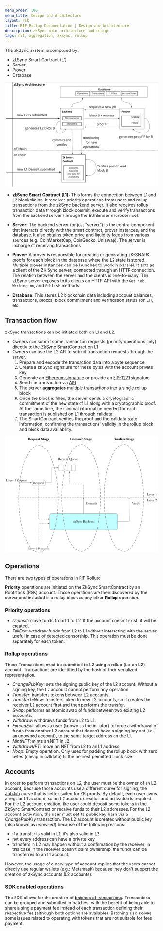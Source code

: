 ```yaml
---
menu_order: 500
menu_title: Design and Architecture
layout: rsk
title: RIF Rollup Documentation | Design and Architecture
description: zkSync main architecture and design
tags: rif, aggregation, zksync, rollup
---
```


The zkSync system is composed by:
- zkSync Smart Contract (L1)
- Server
- Prover
- Database 

![Rollup - Architecture](/assets/img/rif-rollup/architecture.png)

* **zkSync Smart Contract (L1):** This forms the connection between L1 and L2 blockchains. It receives priority operations from users and rollup transactions from the zkSync backend server. It also receives rollup transaction data through block commit, execute and verify transactions from the backend server (through the EthSender microservice).

* **Server:** The backend server (or just “server”) is the central component that interacts directly with the smart contract, prover instances, and the database. It also obtains token price and liquidity feeds from various sources (e.g. CoinMarketCap, CoinGecko, Uniswap). The server is incharge of receiving transactions.

* **Prover:** A prover is responsible for creating or generating ZK-SNARK proofs for each block in the database where the L2 state is stored. Multiple prover instances can be launched to work in parallel. It acts as a client of the ZK Sync server, connected through an HTTP connection. The relation between the server and the clients is one-to-many. The zkSync server exposes to its clients an HTTP API with the `Get_job`, `Working_on`, and `Publish` methods.

* **Database:** This stores L2 blockchain data including account balances, transactions, blocks, block commitment and verification status (on L1), etc.


## Transaction flow

zkSync transactions can be initiated both on L1 and L2.

- Owners can submit some transaction requests (priority operations only) directly to the ZkSync SmartContract on L1
- Owners can use the L2 API to submit transaction requests through the server.
    1. Prepare and encode the transaction data into a byte sequence
    2. Create a zkSync signature for these bytes with the account private key
    3. Generate an [Ethereum signature](https://zksync.io/dev/payments/sending_transactions.html#sending-transactions-2) or provide an [EIP-1271](https://eips.ethereum.org/EIPS/eip-1271) signature
    4. Send the transaction via [API](https://docs.zksync.io/apiv02-docs/#transactions-api-v0.2-transactions-post)
    5. The server **aggregates** multiple transactions into a single rollup block
    6. Once the block is filled, the server sends a cryptographic commitment of the new state of L1 along with a cryptographic proof. At the same time, the minimal information needed for each transaction is published on L1 through [calldata](https://docs.soliditylang.org/en/latest/types.html?highlight=calldata#data-location).
    7. The SmartContract verifies the proof and the calldata state information, confirming the transactions' validity in the rollup block and block data availability.

![Rollup - Transaction flow](/assets/img/rif-rollup/transaction-flow.png)

## Operations

There are two types of operations in RIF Rollup:

**Priority** operations are initiated on the ZkSync SmartContract by an Rootstock (RSK) account. Those operations are then discovered by the server and included in a rollup block as any other **Rollup** operation.

### Priority operations

- *Deposit*: move funds from L1 to L2. If the account doesn't exist, it will be created.
- *FullExit*: withdraw funds from L2 to L1 without interacting with the server, useful in case of detected censorship. This operation must be done separately for each token.

### Rollup operations

These Transactions must be submitted to L2 using a rollup (i.e. an L2) account. Transactions are identified by the hash of their serialized representation.

- *ChangePubKey*: sets the signing public key of the L2 account. Without a signing key, the L2 account cannot perform any operation.
- *Transfer*: transfers tokens between L2 accounts.
- *TransferToNew*: transfers token to new L2 accounts, so it creates the receiver L2 account first and then performs the transfer.
- *Swap*: performs an atomic swap of funds between two existing L2 accounts.
- *Withdraw*: withdraws funds from L2 to L1.
- *ForcedExit*: allows a user (known as the initiator) to force a withdrawal of funds from another L2 account that doesn't have a signing key set (i.e. an unowned account), to the same target address on the L1.
- *MintNFT*: mints an NFT in L2.
- *WithdrawNFT*: move an NFT from L2 to an L1 address
- *Noop*: Empty operation. Only used for padding the rollup block with zero bytes (cheap in calldata) to the nearest permitted block size.

## Accounts

In order to perform transactions on L2, the user must be the owner of an L2 account, because those accounts use a different curve for signing, the [JubJub](https://z.cash/technology/jubjub/) curve that is better suited for ZK proofs.
By default, each user owns a regular L1 account, so an L2 account creation and activation is required. For the L2 account creation, the user could deposit some tokens in the ZkSync SmartContract or receive funds to their L2 addresses. For the L2 account activation, the user must set its public key hash via a *ChangePubKey* transaction. The L2 account is created without public key (also known as *unowned*) because of the following reasons:
- if a transfer is valid in L1, it's also valid in L2
- not every address can have a private key
- transfers in L2 may happen without a confirmation by the receiver; in this case, if the receiver doesn't claim ownership, the funds can be transferred to an L1 account.

However, the usage of a new type of account implies that the users cannot directly use regular wallets (e.g.: Metamask) because they don't support the creation of zkSync accounts (L2 accounts).


### SDK enabled operations

The SDK allows for the creation of [batches of transactions](). Transactions can be grouped and submitted in batches, with the benefit of being able to share a single payment fee instead of each transaction defining their respective fee (although both options are available). Batching also solves some issues related to operating with tokens that are not suitable for fees payment.

